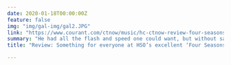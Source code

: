 ```yaml
---
date: 2020-01-18T00:00:00Z
feature: false
img: "img/gal-img/gal2.JPG"
link: "https://www.courant.com/ctnow/music/hc-ctnow-review-four-seasons-hartford-symphony-20200118-kcjveuhsqfeybhmkihvnn7bytu-story.html"
summary: "He had all the flash and speed one could want, but without sacrificing quality or expressivity. He handled the difficult, virtuosic passages and the lyrical slow movement themes with equal deftness."
title: "Review: Something for everyone at HSO’s excellent ‘Four Seasons’ concert"

---
```


